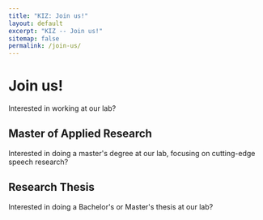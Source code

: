 ```yaml
---
title: "KIZ: Join us!"
layout: default
excerpt: "KIZ -- Join us!"
sitemap: false
permalink: /join-us/
---
```


# Join us!

Interested in working at our lab?

## Master of Applied Research

Interested in doing a master's degree at our lab, focusing on cutting-edge speech research?

## Research Thesis

Interested in doing a Bachelor's or Master's thesis at our lab?

